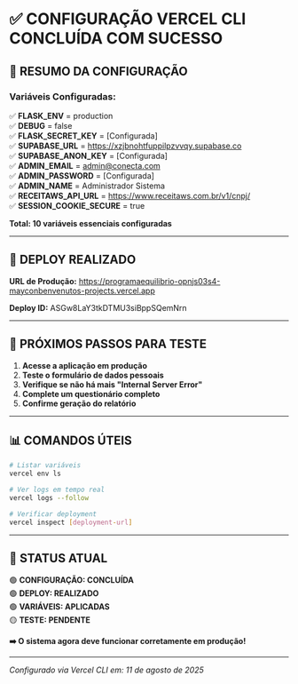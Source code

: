 # ✅ CONFIGURAÇÃO VERCEL CLI CONCLUÍDA COM SUCESSO

## 🎯 **RESUMO DA CONFIGURAÇÃO**

### **Variáveis Configuradas:**
✅ **FLASK_ENV** = production  
✅ **DEBUG** = false  
✅ **FLASK_SECRET_KEY** = [Configurada]  
✅ **SUPABASE_URL** = https://xzjbnohtfuppilpzvvqy.supabase.co  
✅ **SUPABASE_ANON_KEY** = [Configurada]  
✅ **ADMIN_EMAIL** = admin@conecta.com  
✅ **ADMIN_PASSWORD** = [Configurada]  
✅ **ADMIN_NAME** = Administrador Sistema  
✅ **RECEITAWS_API_URL** = https://www.receitaws.com.br/v1/cnpj/  
✅ **SESSION_COOKIE_SECURE** = true  

**Total: 10 variáveis essenciais configuradas**

---

## 🚀 **DEPLOY REALIZADO**

**URL de Produção:**
https://programaequilibrio-opnjs03s4-mayconbenvenutos-projects.vercel.app

**Deploy ID:** ASGw8LaY3tkDTMU3siBppSQemNrn

---

## 🧪 **PRÓXIMOS PASSOS PARA TESTE**

1. **Acesse a aplicação em produção**
2. **Teste o formulário de dados pessoais**  
3. **Verifique se não há mais "Internal Server Error"**
4. **Complete um questionário completo**
5. **Confirme geração do relatório**

---

## 📊 **COMANDOS ÚTEIS**

```bash
# Listar variáveis
vercel env ls

# Ver logs em tempo real
vercel logs --follow

# Verificar deployment
vercel inspect [deployment-url]
```

---

## 🎉 **STATUS ATUAL**

🟢 **CONFIGURAÇÃO: CONCLUÍDA**  
🟢 **DEPLOY: REALIZADO**  
🟢 **VARIÁVEIS: APLICADAS**  
🟡 **TESTE: PENDENTE**

**➡️ O sistema agora deve funcionar corretamente em produção!**

---

*Configurado via Vercel CLI em: 11 de agosto de 2025*
